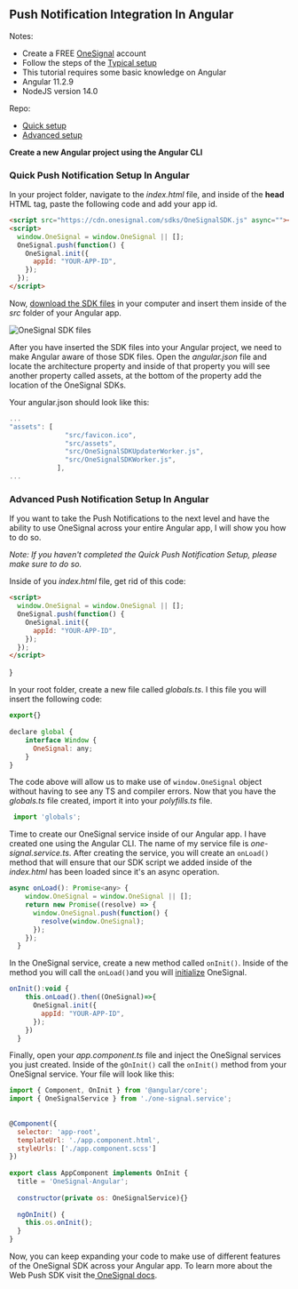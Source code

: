 ## Push Notification Integration In Angular
 
Notes:
* Create a FREE [OneSignal](https://onesignal.com/) account 
* Follow the steps of the  [Typical setup](https://documentation.onesignal.com/docs/web-push-typical-setup)
* This tutorial requires some basic knowledge on Angular
* Angular 11.2.9
* NodeJS version 14.0
 
Repo:
 
* [Quick setup](https://github.com/OneSignal/OneSignal-Angular)
* [Advanced setup](https://github.com/OneSignal/OneSignal-Angular/tree/FINAL-CODE)
 
**Create a new Angular project using the Angular CLI**
 
 
### Quick Push Notification Setup In Angular
 
In your project folder, navigate to the *index.html* file, and inside of the **head** HTML tag, paste the following code and add your app id.
 
```html
<script src="https://cdn.onesignal.com/sdks/OneSignalSDK.js" async=""></script>
<script>
  window.OneSignal = window.OneSignal || [];
  OneSignal.push(function() {
    OneSignal.init({
      appId: "YOUR-APP-ID",
    });
  });
</script>
```
Now, [download the SDK files](https://github.com/OneSignal/OneSignal-Website-SDK/releases/download/https-integration-files/OneSignal-Web-SDK-HTTPS-Integration-Files.zip) in your computer and insert them inside of the *src* folder of your Angular app.
 
![OneSignal SDK files](https://dev-to-uploads.s3.amazonaws.com/uploads/articles/iydzj7p9h9rsme5hjg72.png)
 
After you have inserted the SDK files into your Angular project, we need to make Angular aware of those SDK files. Open the *angular.json* file and locate the architecture property and inside of that property you will see another property called assets, at the bottom of the property add the location of the OneSignal SDKs.
 
Your angular.json should look like this:
```javascript
...
"assets": [
              "src/favicon.ico",
              "src/assets",
              "src/OneSignalSDKUpdaterWorker.js",
              "src/OneSignalSDKWorker.js",
            ],
...
```
 
### Advanced Push Notification Setup In Angular
 
If you want to take the Push Notifications to the next level and have the ability to use OneSignal across your entire Angular app, I will show you how to do so.
 
*Note: If you haven't completed the Quick Push Notification Setup, please make sure to do so.*
 
Inside of you *index.html* file, get rid of this code:
 
```html
<script>
  window.OneSignal = window.OneSignal || [];
  OneSignal.push(function() {
    OneSignal.init({
      appId: "YOUR-APP-ID",
    });
  });
</script>
```
}
 
In your root folder, create a new file called *globals.ts*. I this file you will insert the following code:
 
``` javascript
export{}
 
declare global {
    interface Window {
      OneSignal: any;
    }
}
```
 
The code above will allow us to make use of `window.OneSignal` object without having to see any TS and compiler errors. Now that you have the *globals.ts* file created, import it into your *polyfills.ts* file.
 
```javascript
 import 'globals';
```
Time to create our OneSignal service inside of our Angular app. I have created one using the Angular CLI. The name of my service file is *one-signal.service.ts*. After creating the service, you will create an `onLoad()` method that will ensure that our SDK script we added inside of the *index.html* has been loaded since it's an async operation.
 
```javascript
async onLoad(): Promise<any> {
    window.OneSignal = window.OneSignal || [];
    return new Promise((resolve) => {
      window.OneSignal.push(function() {
        resolve(window.OneSignal);
      });
    });
  }
```
 
In the OneSignal service, create a new method called `onInit()`. Inside of the method you will call the `onLoad()`and you will [initialize](https://documentation.onesignal.com/docs/web-push-sdk#initialization) OneSignal.
 
```javascript
onInit():void {
    this.onLoad().then((OneSignal)=>{
      OneSignal.init({
        appId: "YOUR-APP-ID",
      });
    })
  }
```
 
Finally, open your *app.component.ts* file and inject the OneSignal services you just created. Inside of the `gOnInit()` call the `onInit()` method from your OneSignal service. Your file will look like this:
 
```javascript
import { Component, OnInit } from '@angular/core';
import { OneSignalService } from './one-signal.service';
 
 
@Component({
  selector: 'app-root',
  templateUrl: './app.component.html',
  styleUrls: ['./app.component.scss']
})
 
export class AppComponent implements OnInit {
  title = 'OneSignal-Angular';
 
  constructor(private os: OneSignalService){}
  
  ngOnInit() { 
    this.os.onInit();
  }
}
```
 
Now, you can keep expanding your code to make use of different features of the OneSignal SDK across your Angular app. To learn more about the Web Push SDK visit the[ OneSignal docs](https://documentation.onesignal.com/docs/web-push-sdk).